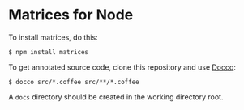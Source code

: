 # Matrices for Node

To install matrices, do this:

    $ npm install matrices

To get annotated source code, clone this repository and use
[Docco](http://jashkenas.github.com/docco/):

    $ docco src/*.coffee src/**/*.coffee

A `docs` directory should be created in the working directory root.
